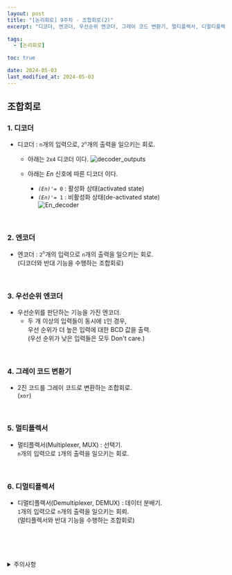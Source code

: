 ```yaml
---
layout: post
title: "[논리회로] 9주차 - 조합회로(2)"
excerpt: "디코더, 엔코더, 우선순위 엔코더, 그레이 코드 변환기, 멀티플렉서, 디멀티플렉서"

tags:
  - [논리회로]

toc: true

date: 2024-05-03
last_modified_at: 2024-05-03
---
```

## 조합회로
### 1. 디코더
- 디코더 : `n`개의 입력으로, `2`<sup>`n`</sup>개의 출력을 일으키는 회로.  
  - 아래는 `2x4` 디코더 이다.
  ![decoder_outputs][def]  

  - 아래는 *En* 신호에 따른 디코더 이다.  
    - *`(En)'`*`= 0` : 활성화 상태(activated state)
    - *`(En)'`*`= 1` : 비활성화 상태(de-activated state)  
  ![En_decoder](TODO)

<br>

### 2. 엔코더
- 엔코더 : `2`<sup>`n`</sup>개의 입력으로 `n`개의 출력을 일으키는 회로.  
(디코더와 반대 기능을 수행하는 조합회로)

<br>

### 3. 우선순위 엔코더
- 우선순위를 판단하는 기능을 가진 엔코더.  
  - 두 개 이상의 입력들이 동시에 `1`인 경우,  
  우선 순위가 더 높은 입력에 대한 BCD 값을 출력.  
  (우선 순위가 낮은 입력들은 모두 Don't care.)  
<br>

### 4. 그레이 코드 변환기
- 2진 코드를 그레이 코드로 변환하는 조합회로.  
(`xor`)  

<br>

### 5. 멀티플렉서
- 멀티플렉서(Multiplexer, MUX) : 선택기.  
`n`개의 입력으로 `1`개의 출력을 일으키는 회로.  

<br>

### 6. 디멀티플렉서
- 디멀티플렉서(Demultiplexer, DEMUX) : 데이터 분배기.  
`1`개의 입력으로 `n`개의 출력을 일으키는 회뢰.  
(멀티플렉서와 반대 기능을 수행하는 조합회로)

<br>
<br>
<br>
<br>
<details>
<summary>주의사항</summary>
<div markdown="1">

이 포스팅은 강원대학교 허정화 교수님의 논리회로 수업을 들으며 내용을 정리 한 것입니다.  
수업 내용에 대한 저작권은 교수님께 있으니,  
다른 곳으로의 무분별한 내용 복사를 자제해 주세요.

</div>
</details>

[def]: https://i.imgur.com/pFCa2yv.png